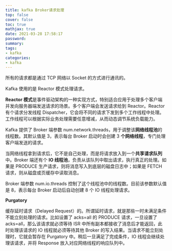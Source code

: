 ```yaml
---
title: kafka Broker请求处理
top: false
cover: false
toc: true
mathjax: true
date: 2021-03-28 17:58:17
password:
summary:
tags:
- kafka
categories:
- kafka
---
```


所有的请求都是通过 TCP 网络以 Socket 的方式进行通讯的。

Kafka 使用的是 Reactor 模式处理请求。

**Reactor 模式**是事件驱动架构的一种实现方式，特别适合应用于处理多个客户端并发向服务器端发送请求的场景。多个客户端会发送请求给到 Reactor。Reactor 有个请求分发线程 Dispatcher，它会将不同的请求下发到多个工作线程中处理。工作线程可以根据实际业务处理需要任意增减，从而动态调节系统负载能力。

[](reactor.jpg)

Kafka 提供了 Broker 端参数 num.network.threads，用于调整该**网络线程池**的线程数。其默认值是 3，表示每台 Broker 启动时会创建 3 **个网络线程**，专门处理客户端发送的请求。

[](work.jpg)

当网络线程拿到请求后，它不是自己处理，而是将请求放入到一个**共享请求队列**中。Broker 端还有个 **IO 线程池**，负责从该队列中取出请求，执行真正的处理。如果是 PRODUCE 生产请求，则将消息写入到底层的磁盘日志中；如果是 FETCH 请求，则从磁盘或页缓存中读取消息。

Broker 端参数 num.io.threads 控制了这个线程池中的线程数。目前该参数默认值是 8，表示每台 Broker 启动后自动创建 8 个 IO 线程处理请求。

**Purgatory**

缓存延时请求（Delayed Request）的。所谓延时请求，就是那些一时未满足条件不能立刻处理的请求。比如设置了 acks=all 的 PRODUCE 请求，一旦设置了 acks=all，那么该请求就必须等待 ISR 中所有副本都接收了消息后才能返回，此时处理该请求的 IO 线程就必须等待其他 Broker 的写入结果。当请求不能立刻处理时，它就会暂存在 Purgatory 中。稍后一旦满足了完成条件，IO 线程会继续处理该请求，并将 Response 放入对应网络线程的响应队列中。